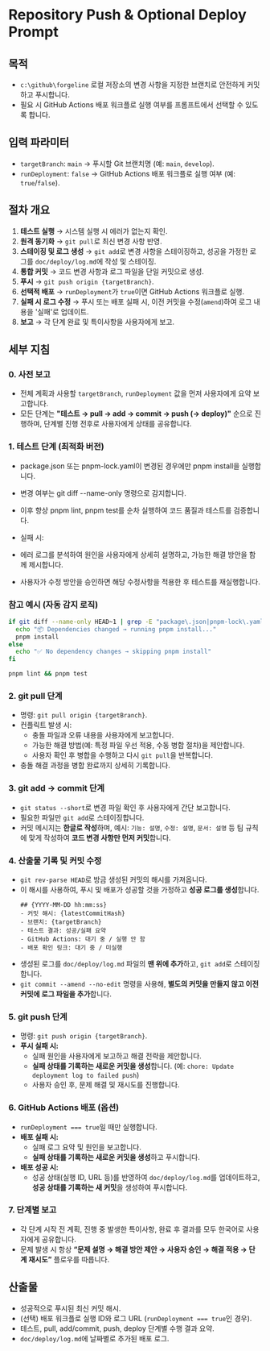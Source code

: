 # Repository Push & Optional Deploy Prompt

## 목적
- `c:\github\forgeline` 로컬 저장소의 변경 사항을 지정한 브랜치로 안전하게 커밋하고 푸시합니다.
- 필요 시 GitHub Actions 배포 워크플로 실행 여부를 프롬프트에서 선택할 수 있도록 합니다.

## 입력 파라미터
- `targetBranch`: `main` -> 푸시할 Git 브랜치명 (예: `main`, `develop`).
- `runDeployment`: `false` -> GitHub Actions 배포 워크플로 실행 여부 (예: `true`/`false`).

## 절차 개요
1. **테스트 실행** → 시스템 실행 시 에러가 없는지 확인.
2. **원격 동기화** → `git pull`로 최신 변경 사항 반영.
3. **스테이징 및 로그 생성** → `git add`로 변경 사항을 스테이징하고, 성공을 가정한 로그를 `doc/deploy/log.md`에 작성 및 스테이징.
4. **통합 커밋** → 코드 변경 사항과 로그 파일을 단일 커밋으로 생성.
5. **푸시** → `git push origin {targetBranch}`.
6. **선택적 배포** → `runDeployment`가 `true`이면 GitHub Actions 워크플로 실행.
7. **실패 시 로그 수정** → 푸시 또는 배포 실패 시, 이전 커밋을 수정(`amend`)하여 로그 내용을 '실패'로 업데이트.
8. **보고** → 각 단계 완료 및 특이사항을 사용자에게 보고.

## 세부 지침

### 0. 사전 보고
- 전체 계획과 사용할 `targetBranch`, `runDeployment` 값을 먼저 사용자에게 요약 보고합니다.
- 모든 단계는 **"테스트 → pull → add → commit → push (→ deploy)"** 순으로 진행하며, 단계별 진행 전후로 사용자에게 상태를 공유합니다.

### 1. 테스트 단계 (최적화 버전)

- package.json 또는 pnpm-lock.yaml이 변경된 경우에만 pnpm install을 실행합니다.
- 변경 여부는 git diff --name-only 명령으로 감지합니다.
- 이후 항상 pnpm lint, pnpm test를 순차 실행하여 코드 품질과 테스트를 검증합니다.

- 실패 시:
- 에러 로그를 분석하여 원인을 사용자에게 상세히 설명하고, 가능한 해결 방안을 함께 제시합니다.
- 사용자가 수정 방안을 승인하면 해당 수정사항을 적용한 후 테스트를 재실행합니다.

### 참고 예시 (자동 감지 로직)

```bash
if git diff --name-only HEAD~1 | grep -E "package\.json|pnpm-lock\.yaml" > /dev/null; then
  echo "📦 Dependencies changed → running pnpm install..."
  pnpm install
else
  echo "✅ No dependency changes → skipping pnpm install"
fi

pnpm lint && pnpm test
```

### 2. git pull 단계
- 명령: `git pull origin {targetBranch}`.
- 컨플릭트 발생 시:
  - 충돌 파일과 오류 내용을 사용자에게 보고합니다.
  - 가능한 해결 방법(예: 특정 파일 우선 적용, 수동 병합 절차)을 제안합니다.
  - 사용자 확인 후 병합을 수행하고 다시 `git pull`을 반복합니다.
- 충돌 해결 과정을 병합 완료까지 상세히 기록합니다.

### 3. git add → commit 단계
- `git status --short`로 변경 파일 확인 후 사용자에게 간단 보고합니다.
- 필요한 파일만 `git add`로 스테이징합니다.
- 커밋 메시지는 **한글로 작성**하며, 예시: `기능: 설명`, `수정: 설명`, `문서: 설명` 등 팀 규칙에 맞게 작성하여 **코드 변경 사항만 먼저 커밋**합니다.

### 4. 산출물 기록 및 커밋 수정
- `git rev-parse HEAD`로 방금 생성된 커밋의 해시를 가져옵니다.
- 이 해시를 사용하여, 푸시 및 배포가 성공할 것을 가정하고 **성공 로그를 생성**합니다.
  ```
  ## {YYYY-MM-DD hh:mm:ss}
  - 커밋 해시: {latestCommitHash}
  - 브랜치: {targetBranch}
  - 테스트 결과: 성공/실패 요약
  - GitHub Actions: 대기 중 / 실행 안 함
  - 배포 확인 링크: 대기 중 / 미실행
  ```
- 생성된 로그를 `doc/deploy/log.md` 파일의 **맨 위에 추가**하고, `git add`로 스테이징합니다.
- `git commit --amend --no-edit` 명령을 사용해, **별도의 커밋을 만들지 않고 이전 커밋에 로그 파일을 추가**합니다.

### 5. git push 단계
- 명령: `git push origin {targetBranch}`.
- **푸시 실패 시:**
  - 실패 원인을 사용자에게 보고하고 해결 전략을 제안합니다.
  - **실패 상태를 기록하는 새로운 커밋을 생성**합니다. (예: `chore: Update deployment log to failed push`)
  - 사용자 승인 후, 문제 해결 및 재시도를 진행합니다.

### 6. GitHub Actions 배포 (옵션)
- `runDeployment === true`일 때만 실행합니다.
- **배포 실패 시:**
  - 실패 로그 요약 및 원인을 보고합니다.
  - **실패 상태를 기록하는 새로운 커밋을 생성**하고 푸시합니다.
- **배포 성공 시:**
  - 성공 상태(실행 ID, URL 등)를 반영하여 `doc/deploy/log.md`를 업데이트하고, **성공 상태를 기록하는 새 커밋**을 생성하여 푸시합니다.

### 7. 단계별 보고
- 각 단계 시작 전 계획, 진행 중 발생한 특이사항, 완료 후 결과를 모두 한국어로 사용자에게 공유합니다.
- 문제 발생 시 항상 **“문제 설명 → 해결 방안 제안 → 사용자 승인 → 해결 적용 → 단계 재시도”** 플로우를 따릅니다.

## 산출물
- 성공적으로 푸시된 최신 커밋 해시.
- (선택) 배포 워크플로 실행 ID와 로그 URL (`runDeployment === true`인 경우).
- 테스트, pull, add/commit, push, deploy 단계별 수행 결과 요약.
- `doc/deploy/log.md`에 날짜별로 추가된 배포 로그.
